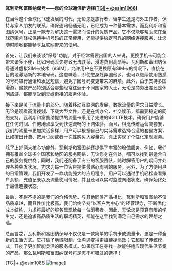 **瓦利斯和富图纳保号——您的全球通信新选择[[TG💪+ @esim1088](https://t.me/s/esim1088)]**

在当今这个全球化飞速发展的时代，无论您是旅行者、留学生还是海外工作者，保持与家人朋友的联系，确保通讯畅通无阻，已经成为一种基本需求。而瓦利斯和富图纳保号，正是一款专为解决这一需求而设计的优质产品。它不仅能够帮助您在全球范围内轻松保持手机号码的正常使用，还能提供稳定可靠的网络连接服务，让您随时随地都能畅享互联网带来的便利。

首先，让我们来谈谈“保号”功能。对于经常需要出国的人来说，更换手机卡可能会带来诸多不便，比如号码丢失导致无法联系、漫游费用高昂等。瓦利斯和富图纳保号通过虚拟SIM卡技术（eSIM），允许用户在不更换原有SIM卡的情况下，直接在目的地激活新的本地号码。这意味着，即使您身处异国他乡，也可以继续使用熟悉的号码进行通话和发送短信，避免了因号码变更带来的麻烦。此外，由于支持多国漫游，这款产品特别适合那些经常往返于不同国家的人士，无论是商务出差还是休闲旅游，都能享受到无缝衔接的服务体验。

接下来是关于流量卡的部分。随着移动互联网的发展，数据流量的需求日益增长。无论是观看高清视频、下载大型文件，还是在线办公、社交娱乐，都需要稳定的网络支持。瓦利斯和富图纳提供的流量卡采用了先进的4G LTE技术，确保用户能够在任何时间、任何地点享受到快速流畅的上网体验。而且，相比传统运营商套餐，我们的流量卡更加灵活多样，用户可以根据自己的实际需求选择合适的套餐方案，比如按日计费、按月订阅或者一次性购买大容量包，真正实现了个性化定制服务。

除了上述两大核心功能外，瓦利斯和富图纳还提供了丰富的增值服务。例如，我们拥有覆盖全球多个国家和地区的服务网络，无论您身在何处，都可以找到最适合自己的服务提供商；同时，我们还配备了专业的客服团队，随时解答用户的疑问并处理各种突发状况，力求为每一位客户提供最贴心周到的服务。另外，为了方便用户的日常管理，我们开发了一款功能强大的应用程序，用户可以通过手机轻松查看账户余额、充值记录以及流量使用情况，并且还可以实时监控网络状态，确保始终处于最佳连接状态。

最后，不得不提的是我们的价格优势。与其他同类产品相比，瓦利斯和富图纳不仅品质卓越，而且性价比极高。我们始终坚持“以客户为中心”的经营理念，不断优化成本结构，力求将最好的服务呈现给每一位消费者。因此，无论您是预算有限的学生党，还是追求高品质生活的职场精英，都能在这里找到满足自己需求的理想之选。

总而言之，瓦利斯和富图纳保号不仅仅是一款简单的手机卡或流量卡，更是一种全新的生活方式。它打破了地域限制，让沟通变得更加便捷高效；它超越了传统模式，开创了更加智能灵活的服务模式。如果您正在寻找一款能够适应现代生活节奏的产品，那么瓦利斯和富图纳保号将是您不可错过的选择！

[[TG💪+ @esim1088](https://t.me/s/esim1088) ![Image](https://i.postimg.cc/4NQfJmqS/Snipaste-2025-05-13-00-14-12.png)]